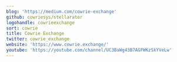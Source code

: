 ```yaml
---
blog: 'https://medium.com/cowrie-exchange'
github: cowriesys/stellarator
logohandle: cowrieexchange
sort: cowrie
title: Cowrie Exchange
twitter: cowrie_exchange
website: 'https://www.cowrie.exchange/'
youtube: 'https://youtube.com/channel/UC3BaWg43B7AGFWKzSkYVeLw'
---
```

